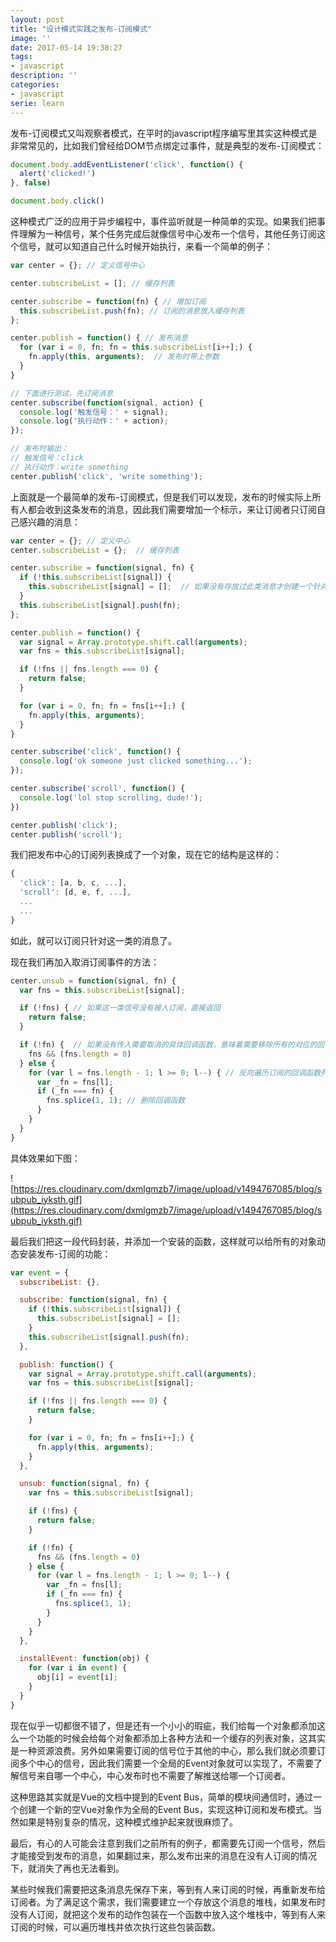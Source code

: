 ```yaml
---
layout: post
title: "设计模式实践之发布-订阅模式"
image: ''
date: 2017-05-14 19:38:27
tags:
- javascript
description: ''
categories:
- javascript
serie: learn
---
```


发布-订阅模式又叫观察者模式，在平时的javascript程序编写里其实这种模式是非常常见的，比如我们曾经给DOM节点绑定过事件，就是典型的发布-订阅模式：

```javascript
document.body.addEventListener('click', function() {
  alert('clicked!')
}, false)

document.body.click()
```

这种模式广泛的应用于异步编程中，事件监听就是一种简单的实现。如果我们把事件理解为一种信号，某个任务完成后就像信号中心发布一个信号，其他任务订阅这个信号，就可以知道自己什么时候开始执行，来看一个简单的例子：

```javascript
var center = {}; // 定义信号中心

center.subscribeList = []; // 缓存列表

center.subscribe = function(fn) { // 增加订阅
  this.subscribeList.push(fn); // 订阅的消息放入缓存列表
};

center.publish = function() { // 发布消息
  for (var i = 0, fn; fn = this.subscribeList[i++];) {
    fn.apply(this, arguments);  // 发布时带上参数
  }
}

// 下面进行测试，先订阅消息
center.subscribe(function(signal, action) {
  console.log('触发信号：' + signal);
  console.log('执行动作：' + action);
});

// 发布时输出：
// 触发信号：click
// 执行动作：write something
center.publish('click', 'write something');
```

上面就是一个最简单的发布-订阅模式，但是我们可以发现，发布的时候实际上所有人都会收到这条发布的消息，因此我们需要增加一个标示，来让订阅者只订阅自己感兴趣的消息：

```javascript
var center = {}; // 定义中心
center.subscribeList = {};  // 缓存列表

center.subscribe = function(signal, fn) {
  if (!this.subscribeList[signal]) {
    this.subscribeList[signal] = [];  // 如果没有存放过此类消息才创建一个针对此类消息的缓存列表
  }
  this.subscribeList[signal].push(fn);
};

center.publish = function() {
  var signal = Array.prototype.shift.call(arguments);
  var fns = this.subscribeList[signal];

  if (!fns || fns.length === 0) {
    return false;
  }

  for (var i = 0, fn; fn = fns[i++];) {
    fn.apply(this, arguments);
  }
}

center.subscribe('click', function() {
  console.log('ok someone just clicked something...');
});

center.subscribe('scroll', function() {
  console.log('lol stop scrolling, dude!');
})

center.publish('click');
center.publish('scroll');
```

我们把发布中心的订阅列表换成了一个对象，现在它的结构是这样的：

```javascript
{
  'click': [a, b, c, ...],
  'scroll': [d, e, f, ...],
  ...
  ...
}
```

如此，就可以订阅只针对这一类的消息了。

现在我们再加入取消订阅事件的方法：

```javascript
center.unsub = function(signal, fn) {
  var fns = this.subscribeList[signal];

  if (!fns) { // 如果这一类信号没有被人订阅，直接返回
    return false;
  }

  if (!fn) {  // 如果没有传入需要取消的具体回调函数，意味着需要移除所有的对应的回调
    fns && (fns.length = 0)
  } else {
    for (var l = fns.length - 1; l >= 0; l--) { // 反向遍历订阅的回调函数列表
      var _fn = fns[l];
      if (_fn === fn) {
        fns.splice(1, 1); // 删除回调函数
      }
    }
  }
}
```

具体效果如下图：

![https://res.cloudinary.com/dxmlgmzb7/image/upload/v1494767085/blog/subpub_iyksth.gif](https://res.cloudinary.com/dxmlgmzb7/image/upload/v1494767085/blog/subpub_iyksth.gif)

最后我们把这一段代码封装，并添加一个安装的函数，这样就可以给所有的对象动态安装发布-订阅的功能：

```javascript
var event = {
  subscribeList: {},

  subscribe: function(signal, fn) {
    if (!this.subscribeList[signal]) {
      this.subscribeList[signal] = [];
    }
    this.subscribeList[signal].push(fn);
  },

  publish: function() {
    var signal = Array.prototype.shift.call(arguments);
    var fns = this.subscribeList[signal];

    if (!fns || fns.length === 0) {
      return false;
    } 

    for (var i = 0, fn; fn = fns[i++];) {
      fn.apply(this, arguments);
    }
  },

  unsub: function(signal, fn) {
    var fns = this.subscribeList[signal];

    if (!fns) {
      return false;
    }

    if (!fn) {
      fns && (fns.length = 0)
    } else {
      for (var l = fns.length - 1; l >= 0; l--) {
        var _fn = fns[l];
        if (_fn === fn) {
          fns.splice(1, 1);
        }
      }
    }
  },

  installEvent: function(obj) {
    for (var i in event) {
      obj[i] = event[i];
    }
  }
}
```

现在似乎一切都很不错了，但是还有一个小小的瑕疵，我们给每一个对象都添加这么一个功能的时候会给每个对象都添加上各种方法和一个缓存的列表对象，这其实是一种资源浪费。另外如果需要订阅的信号位于其他的中心，那么我们就必须要订阅多个中心的信号，因此我们需要一个全局的Event对象就可以实现了，不需要了解信号来自哪一个中心，中心发布时也不需要了解推送给哪一个订阅者。

这种思路其实就是Vue的文档中提到的Event Bus，简单的模块间通信时，通过一个创建一个新的空Vue对象作为全局的Event Bus，实现这种订阅和发布模式。当然如果是特别复杂的情况，这种模式维护起来就很麻烦了。

最后，有心的人可能会注意到我们之前所有的例子，都需要先订阅一个信号，然后才能接受到发布的消息，如果翻过来，那么发布出来的消息在没有人订阅的情况下，就消失了再也无法看到。

某些时候我们需要把这条消息先保存下来，等到有人来订阅的时候，再重新发布给订阅者。为了满足这个需求，我们需要建立一个存放这个消息的堆栈，如果发布时没有人订阅，就把这个发布的动作包装在一个函数中放入这个堆栈中，等到有人来订阅的时候，可以遍历堆栈并依次执行这些包装函数。